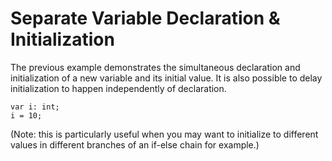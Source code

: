 # Separate Variable Declaration & Initialization

The previous example demonstrates the simultaneous declaration and initialization of a new variable and its initial
value. It is also possible to delay initialization to happen independently of declaration.

```
var i: int;
i = 10;
```

(Note: this is particularly useful when you may want to initialize to different values in different branches of an
if-else chain for example.)
